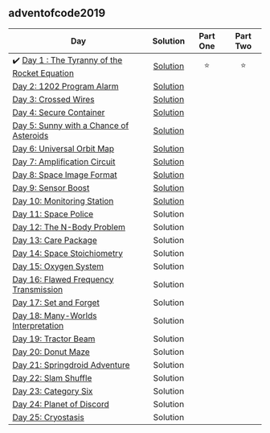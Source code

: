 ## adventofcode2019

| Day | Solution | Part One | Part Two | 
|---|:---:|:---:|:---:|
|✔️ [Day 1 : The Tyranny of the Rocket Equation](https://adventofcode.com/2019/day/1) | [Solution](https://github.com/tvigg/adventofcode2019/tree/master/day1) | ⭐️ | ⭐️ |
| [Day 2: 1202 Program Alarm](https://adventofcode.com/2019/day/2) | [Solution]() |  |  |
| [Day 3: Crossed Wires](https://adventofcode.com/2019/day/3) | [Solution]() |  |  |
| [Day 4: Secure Container](https://adventofcode.com/2019/day/4) | [Solution]() |  |  |
| [Day 5: Sunny with a Chance of Asteroids](https://adventofcode.com/2019/day/5) |  [Solution]()  |  |  |
| [Day 6: Universal Orbit Map](https://adventofcode.com/2019/day/6) |  [Solution]()  |  |  |
| [Day 7: Amplification Circuit](https://adventofcode.com/2019/day/7) |  [Solution]()  |  |  |
| [Day 8: Space Image Format](https://adventofcode.com/2019/day/8) |  [Solution]()  |  |  |
| [Day 9: Sensor Boost](https://adventofcode.com/2019/day/9) |  [Solution]()  |  |  |
| [Day 10: Monitoring Station](https://adventofcode.com/2019/day/10) |  [Solution]()  |  |  |
| [Day 11: Space Police](https://adventofcode.com/2019/day/11) |  Solution  |  |  |
| [Day 12: The N-Body Problem](https://adventofcode.com/2019/day/12) |  Solution  |  |  |
| [Day 13: Care Package](https://adventofcode.com/2019/day/13) |  Solution  |  |  |
| [Day 14: Space Stoichiometry](https://adventofcode.com/2019/day/14) |  Solution  |  |  |
| [Day 15: Oxygen System](https://adventofcode.com/2019/day/15) |  Solution  |  |  |
| [Day 16: Flawed Frequency Transmission](https://adventofcode.com/2019/day/16) |  Solution  |  |  |
| [Day 17: Set and Forget](https://adventofcode.com/2019/day/17) |  Solution  |  |  |
| [Day 18: Many-Worlds Interpretation](https://adventofcode.com/2019/day/18) |  Solution  |  |  |
| [Day 19: Tractor Beam](https://adventofcode.com/2019/day/19) |  Solution  |  |  |
| [Day 20: Donut Maze](https://adventofcode.com/2019/day/20) |  Solution  |  |  |
| [Day 21: Springdroid Adventure](https://adventofcode.com/2019/day/21) |  Solution  |  |  |
| [Day 22: Slam Shuffle](https://adventofcode.com/2019/day/22) |  Solution  |  |  |
| [Day 23: Category Six](https://adventofcode.com/2019/day/23) |  Solution  |  |  |
| [Day 24: Planet of Discord](https://adventofcode.com/2019/day/24) |  Solution  |  |  |
| [Day 25: Cryostasis](https://adventofcode.com/2019/day/25) |  Solution  |  |  |
